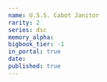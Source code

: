 ```yaml
---
name: U.S.S. Cabot Janitor
rarity: 2
series: dsc
memory_alpha:
bigbook_tier: -1
in_portal: true
date:
published: true
---
```



